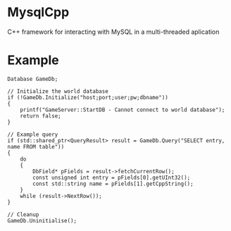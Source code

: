 # MysqlCpp
C++ framework for interacting with MySQL in a multi-threaded aplication

# Example

```
Database GameDb;    

// Initialize the world database
if (!GameDb.Initialize("host;port;user;pw;dbname"))
{
    printf("GameServer::StartDB - Cannot connect to world database");
    return false;
}

// Example query
if (std::shared_ptr<QueryResult> result = GameDb.Query("SELECT entry, name FROM table"))
{
    do
    {
        DbField* pFields = result->fetchCurrentRow();    
        const unsigned int entry = pFields[0].getUInt32();
        const std::string name = pFields[1].getCppString();
    }
    while (result->NextRow());
}

// Cleanup
GameDb.Uninitialise();
```
